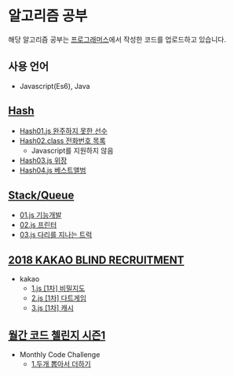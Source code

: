 # 알고리즘 공부

해당 알고리즘 공부는 [프로그래머스](https://programmers.co.kr)에서 작성한 코드를 업로드하고 있습니다.

## 사용 언어

- Javascript(Es6), Java

## [Hash](https://programmers.co.kr/learn/courses/30/parts/12077)

- [Hash01.js 완주하지 못한 선수](https://programmers.co.kr/learn/courses/30/lessons/42576)
- [Hash02.class 전화번호 목록](https://programmers.co.kr/learn/courses/30/lessons/42577)
  - Javascript를 지원하지 않음
- [Hash03.js 위장](https://programmers.co.kr/learn/courses/30/lessons/42578)
- [Hash04.js 베스트앨범](https://programmers.co.kr/learn/courses/30/lessons/42579)

## [Stack/Queue](https://programmers.co.kr/learn/courses/30/parts/12081)

- [01.js 기능개발](https://programmers.co.kr/learn/courses/30/lessons/42586)
- [02.js 프린터](https://programmers.co.kr/learn/courses/30/lessons/42587)
- [03.js 다리를 지나는 트럭](https://programmers.co.kr/learn/courses/30/lessons/42583?language=javascript)

## [2018 KAKAO BLIND RECRUITMENT](https://programmers.co.kr/learn/challenges?tab=all_challenges)

- kakao
  - [1.js [1차] 비밀지도](https://programmers.co.kr/learn/courses/30/lessons/17681)
  - [2.js [1차] 다트게임](https://programmers.co.kr/learn/courses/30/lessons/17682)
  - [3.js [1차] 캐시](https://programmers.co.kr/learn/courses/30/lessons/17680)

## [월간 코드 첼린지 시즌1](https://programmers.co.kr/learn/challenges)

- Monthly Code Challenge
  - [1.두개 뽑아서 더하기](https://programmers.co.kr/learn/courses/30/lessons/68644)

